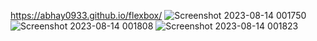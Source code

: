https://abhay0933.github.io/flexbox/
![Screenshot 2023-08-14 001750](https://github.com/abhay0933/flexbox/assets/127731916/ec4231bb-3f33-425a-a196-9f1f3c24d656)
![Screenshot 2023-08-14 001808](https://github.com/abhay0933/flexbox/assets/127731916/5f37cae5-79ba-4631-b366-7d3c928c311e)
![Screenshot 2023-08-14 001823](https://github.com/abhay0933/flexbox/assets/127731916/91e55037-d499-4b2d-b506-42b0885ae3c3)
